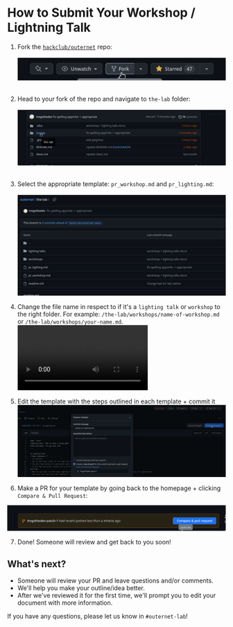 # How to Submit Your Workshop / Lightning Talk

1. Fork the [``hackclub/outernet``](https://github.com/hackclub/outernet) repo: <br> <br>
![img_1.png](images/img_1.png) <br> <br>
2. Head to your fork of the repo and navigate to ``the-lab`` folder: <br> <br>
   ![img_2.png](images/img_2.png) <br> <br>
3. Select the appropriate template: `pr_workshop.md` and `pr_lighting.md`: <br> <br>
   ![img_3.png](images/img_3.png)

4. Change the file name in respect to if it's a `lighting talk` or `workshop` to the right folder. For example: `/the-lab/workshops/name-of-workshop.md` or `/the-lab/workshops/your-name.md`.
   <video src="https://cloud-kekqljri8-hack-club-bot.vercel.app/0screencast_from_2023-06-27_23-55-40.webm"> </video>
5. Edit the template with the steps outlined in each template + commit it
![img_6.png](images/img_6.png)

6. Make a PR for your template by going back to the homepage + clicking `Compare & Pull Request`:

![img_7.png](images/img_7.png)

7. Done! Someone will review and get back to you soon! 

## What's next?

* Someone will review your PR and leave questions and/or comments.
* We'll help you make your outline/idea better.
* After we've reviewed it for the first time, we'll prompt you to edit your document with more information.

If you have any questions, please let us know in `#outernet-lab`!
